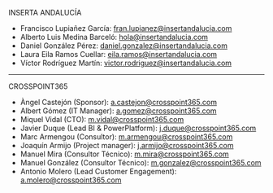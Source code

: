 INSERTA ANDALUCÍA
- Francisco Lupiañez García: fran.lupianez@insertandalucia.com
- Alberto Luis Medina Barceló: hola@insertandalucia.com
- Daniel González Pérez: daniel.gonzalez@insertandalucia.com
- Laura Eila Ramos Cuellar: eila.ramos@insertandalucia.com
- Víctor Rodríguez Martín: victor.rodriguez@insertandalucia.com

****

CROSSPOINT365
- Àngel Castejón (Sponsor): a.castejon@crosspoint365.com
- Albert Gómez (IT Manager): a.gomez@crosspoint365.com
- Miquel Vidal (CTO): m.vidal@crosspoint365.com
- Javier Duque (Lead BI & PowerPlatform): j.duque@crosspoint365.com
- Marc Armengou (Consultor): m.armengou@crosspoint365.com
- Joaquín Armijo (Project manager): j.armijo@crosspoint365.com
- Manuel Mira (Consultor Técnico): m.mira@crosspoint365.com
- Manuel González (Consultor Técnico): m.gonzalez@crosspoint365.com
- Antonio Molero (Lead Customer Engagement): a.molero@crosspoint365.com
